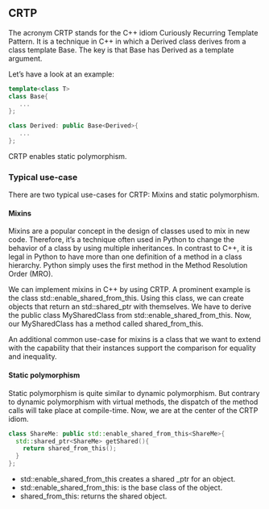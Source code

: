 ## CRTP

The acronym CRTP stands for the C++ idiom Curiously Recurring Template Pattern. It is a technique in C++ in which 
a Derived class derives from a class template Base. The key is that Base has Derived as a template argument.

Let’s have a look at an example:

```c++
template<class T> 
class Base{
   ...
};

class Derived: public Base<Derived>{ 
   ...
};
```

CRTP enables static polymorphism.

### Typical use-case

There are two typical use-cases for CRTP: Mixins and static polymorphism.

#### Mixins

Mixins are a popular concept in the design of classes used to mix in new code. Therefore, 
it’s a technique often used in Python to change the behavior of a class by using multiple inheritances. 
In contrast to C++, it is legal in Python to have more than one definition of a method in a class hierarchy. 
Python simply uses the first method in the Method Resolution Order (MRO).

We can implement mixins in C++ by using CRTP. A prominent example is the class std::enable_shared_from_this. 
Using this class, we can create objects that return an std::shared_ptr with themselves. We have to derive the public 
class MySharedClass from std::enable_shared_from_this. Now, our MySharedClass has a method called shared_from_this.

An additional common use-case for mixins is a class that we want to extend with the capability that their instances 
support the comparison for equality and inequality.

#### Static polymorphism

Static polymorphism is quite similar to dynamic polymorphism. But contrary to dynamic polymorphism with virtual methods, 
the dispatch of the method calls will take place at compile-time. Now, we are at the center of the CRTP idiom.

```c++
class ShareMe: public std::enable_shared_from_this<ShareMe>{
  std::shared_ptr<ShareMe> getShared(){
    return shared_from_this();
  } 
};
```

* std::enable_shared_from_this creates a shared _ptr for an object.
* std::enable_shared_from_this: is the base class of the object.
* shared_from_this: returns the shared object.

